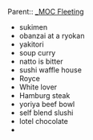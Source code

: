 Parent:: [_MOC Fleeting](_MOC%20Fleeting.md)

- sukimen
- obanzai at a ryokan
- yakitori
- soup curry
- natto is bitter
- sushi waffle house
- Royce
- White lover
- Hamburg steak
- yoriya beef bowl
- self blend slushi
- lotel chocolate
- 

